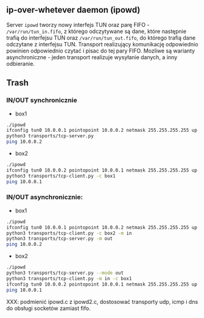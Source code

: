 ## ip-over-whetever daemon (ipowd)

Server `ipowd` tworzy nowy interfejs TUN oraz parę FIFO - `/var/run/tun_in.fifo`, z którego odczytywane są dane, które następnie trafią do interfejsu TUN oraz `/var/run/tun_out.fifo`, do którego trafią dane odczytane z interfejsu TUN.
Transport realizujący komunikację odpowiednio powinien odpowiednio czytać i pisac do tej pary FIFO. Mozliwe są warianty asynchroniczne - jeden transport realizuje wysyłanie danych, a inny odbieranie.

## Trash

### IN/OUT synchronicznie
- box1
```sh
./ipowd
ifconfig tun0 10.0.0.1 pointopoint 10.0.0.2 netmask 255.255.255.255 up
python3 transports/tcp-server.py
ping 10.0.0.2
```

- box2
```sh
./ipowd
ifconfig tun0 10.0.0.2 pointopoint 10.0.0.1 netmask 255.255.255.255 up
python3 transports/tcp-client.py -c box1
ping 10.0.0.1
```

### IN/OUT asynchronicznie:
- box1
```sh
./ipowd
ifconfig tun0 10.0.0.1 pointopoint 10.0.0.2 netmask 255.255.255.255 up
python3 transports/tcp-client.py -c box2 -m in
python3 transports/tcp-server.py -m out
ping 10.0.0.2
```

- box2
```sh
./ipowd
python3 transports/tcp-server.py --mode out
python3 transports/tcp-client.py -m in -c box1
ifconfig tun0 10.0.0.2 pointopoint 10.0.0.1 netmask 255.255.255.255 up
ping 10.0.0.1
```

XXX: podmienić ipowd.c z ipowd2.c, dostosować transporty udp, icmp i dns do obsługi socketów zamiast fifo.
